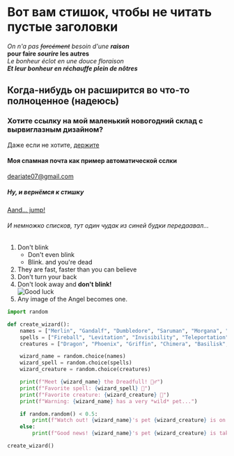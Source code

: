 # Вот вам стишок, чтобы не читать пустые заголовки
*On n'a pas ~~forcément~~ besoin d'une **raison***  
__pour faire *sourire* les autres__  
_Le bonheur éclot en une douce floraison_  
***Et leur bonheur en réchauffe plein de nôtres***
## Когда-нибудь он расширится во что-то полноценное (надеюсь)
### Хотите ссылку на мой маленький новогодний склад с вырвиглазным дизайном?
Даже если не хотите, [держите](https://3qhjw4nrty6m57.github.io/kinozimushka/)
#### Моя спамная почта как пример автоматической сслки
deariate07@gmail.com
##### Ну, и вернёмся к стишку
[Aand... jump!](#вот-вам-стишок-чтобы-не-читать-пустые-заголовки)
###### И немножко списков, тут один чудак из синей будки передаавал...
1. Don't blink
    - Don't even blink
    - Blink. and you're dead
2. They are fast, faster than you can believe
3. Don't turn your back
4. Don't look away and **don't blink!**  
![Good luck](https://picloud.cc/i/b428778bf184289e0e766e605937bb61.jpg)
5. Any image of the Angel becomes one.
```Python
import random

def create_wizard():
    names = ["Merlin", "Gandalf", "Dumbledore", "Saruman", "Morgana", "Elminster", "Circe", "Rowena", "Hecate", "Rincewind", "Baba Yaga", "Glinda", "Albus", "Nimue", "Zalathar"]
    spells = ["Fireball", "Levitation", "Invisibility", "Teleportation", "Lightning Strike", "Healing Touch", "Ice Storm", "Mind Control", "Shadow Step", "Time Warp", "Summon Storm", "Telekinesis", "Flame Whip", "Waterbend", "Earthquake"]
    creatures = ["Dragon", "Phoenix", "Griffin", "Chimera", "Basilisk", "Unicorn", "Hippogriff", "Manticore", "Cerberus", "Kraken", "Wendigo", "Nymph", "Werewolf", "Minotaur", "Cockatrice"]

    wizard_name = random.choice(names)
    wizard_spell = random.choice(spells)
    wizard_creature = random.choice(creatures)

    print(f"Meet {wizard_name} the Dreadfull! 🧙‍♂️")
    print(f"Favorite spell: {wizard_spell} 🔮")
    print(f"Favorite creature: {wizard_creature} 🐉")
    print(f"Warning: {wizard_name} has a very *wild* pet...")

    if random.random() < 0.5:
        print(f"Watch out! {wizard_name}'s pet {wizard_creature} is on the loose! Run!")
    else:
        print(f"Good news! {wizard_name}'s pet {wizard_creature} is taking a nap. Safe to approach.")

create_wizard()
```